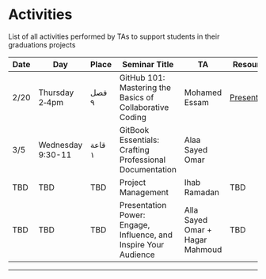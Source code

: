 # Activities 
List of all activities performed by TAs to support students in their graduations projects 

Date|Day|Place|Seminar Title|TA|Resources
---|---|---|---|---|---
2/20|Thursday 2‑4pm|فصل ٩  |GitHub 101: Mastering the Basics of Collaborative Coding|Mohamed Essam|[Presentation](https://drive.google.com/file/d/1nzlXG3oDzBNLxEt78IVmytKrOLtCLRkg/view?usp=sharing)
3/5|Wednesday 9:30-11|قاعة ١ |GitBook Essentials: Crafting Professional Documentation|Alaa Sayed Omar|
TBD|TBD|TBD|Project Management|Ihab Ramadan|TBD
TBD|TBD|TBD|Presentation Power: Engage, Influence, and Inspire Your Audience|Alla Sayed Omar + Hagar Mahmoud|TBD

---

